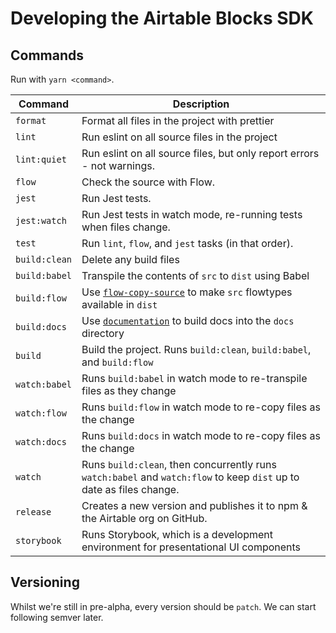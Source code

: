 # Developing the Airtable Blocks SDK

## Commands

Run with `yarn <command>`.

| Command       | Description                                                                                                          |
| ------------- | -------------------------------------------------------------------------------------------------------------------- |
| `format`      | Format all files in the project with prettier                                                                        |
| `lint`        | Run eslint on all source files in the project                                                                        |
| `lint:quiet`  | Run eslint on all source files, but only report errors - not warnings.                                               |
| `flow`        | Check the source with Flow.                                                                                          |
| `jest`        | Run Jest tests.                                                                                                      |
| `jest:watch`  | Run Jest tests in watch mode, re-running tests when files change.                                                    |
| `test`        | Run `lint`, `flow`, and `jest` tasks (in that order).                                                                |
| `build:clean` | Delete any build files                                                                                               |
| `build:babel` | Transpile the contents of `src` to `dist` using Babel                                                                |
| `build:flow`  | Use [`flow-copy-source`](https://github.com/Macil/flow-copy-source) to make `src` flowtypes available in `dist`      |
| `build:docs`  | Use [`documentation`](https://github.com/documentationjs/documentation) to build docs into the `docs` directory      |
| `build`       | Build the project. Runs `build:clean`, `build:babel`, and `build:flow`                                               |
| `watch:babel` | Runs `build:babel` in watch mode to re-transpile files as they change                                                |
| `watch:flow`  | Runs `build:flow` in watch mode to re-copy files as the change                                                       |
| `watch:docs`  | Runs `build:docs` in watch mode to re-copy files as the change                                                       |
| `watch`       | Runs `build:clean`, then concurrently runs `watch:babel` and `watch:flow` to keep `dist` up to date as files change. |
| `release`     | Creates a new version and publishes it to npm & the Airtable org on GitHub.                                          |
| `storybook`   | Runs Storybook, which is a development environment for presentational UI components                                  |

## Versioning

Whilst we're still in pre-alpha, every version should be `patch`. We can start following semver
later.
